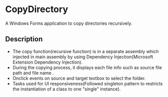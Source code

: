 # CopyDirectory

A Windows Forms application to copy directories recursively.

## Description

* The copy function(recursive function) is in a separate assembly which injected in main assembly by using Dependency Injection(Microsoft Extension Dependency Injection).
* During the copying process, it displays each file info such as source file path and file name .
* Onclick events on source and target textbox to select the folder.
* Tasks used for UI responsiveness(Followed singleton pattern to restricts the instantiation of a class to one "single" instance).
